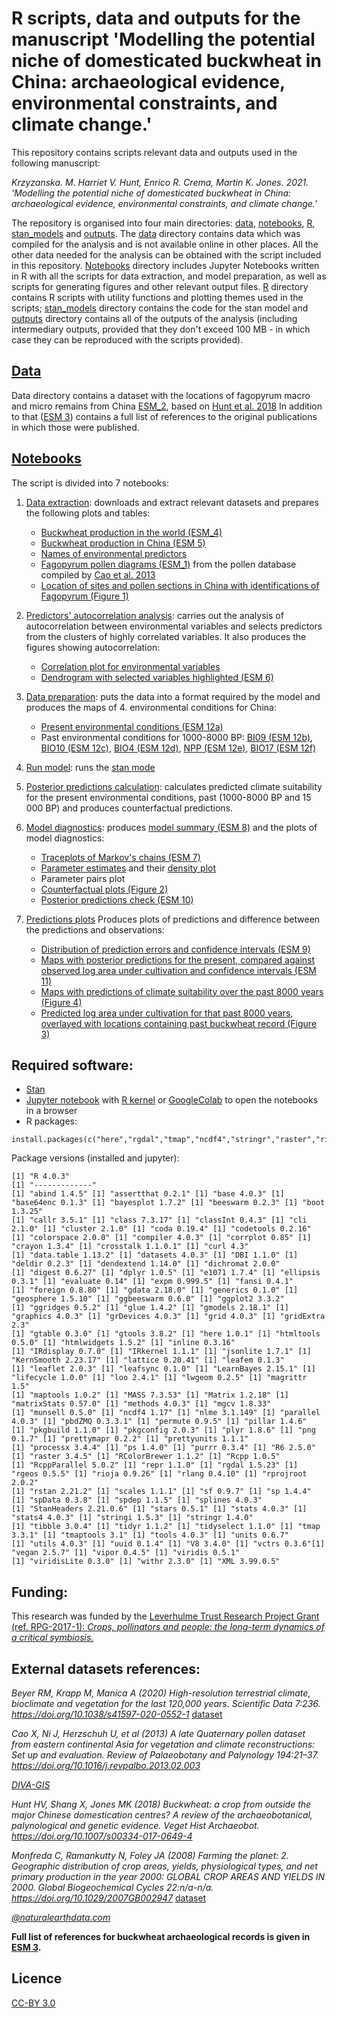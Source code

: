 # R scripts, data and outputs for the manuscript 'Modelling the potential niche of domesticated buckwheat in China: archaeological evidence, environmental constraints, and climate change.'

This repository contains scripts relevant data and outputs used in the following manuscript:

*Krzyzanska. M. Harriet V. Hunt, Enrico R. Crema, Martin K. Jones. 2021. 'Modelling the potential niche of domesticated buckwheat in China: archaeological evidence, environmental constraints, and climate change.'*

 
The repository is organised into four main directories: [data](data), [notebooks](notebooks), [R](R), [stan_models](stan_models) and [outputs](outputs). The [data](data) directory contains data which was compiled for the analysis and is not available online in other places. All the other data needed for the analysis can be obtained with the script included in this repository. [Notebooks](notebooks) directory includes Jupyter Notebooks written in R with all the scripts for data extraction, and model preparation, as well as scripts for generating figures and other relevant output files. [R](R) directory contains R scripts with utility functions and plotting themes used in the scripts; [stan_models](stan_models) directory contains the code for the stan model and [outputs](outputs) directory contains all of the outputs of the analysis (including intermediary outputs, provided that they don't exceed 100 MB - in which case they can be reproduced with the scripts provided).

## [Data](data)

Data directory contains a dataset with the locations of fagopyrum macro and micro remains from China [ESM_2](data/ESM_2.csv), based on [Hunt et al. 2018](https://doi.org/10.1007/s00334-017-0649-4)  In addition to that ([ESM 3](data/ESM_3.pdf)) contains a full list of references to the original publications in which those were published.

## [Notebooks](notebooks)

The script is divided into 7 notebooks:

 1. [Data extraction](notebooks/01_Data_extraction.ipynb): downloads and extract relevant datasets and prepares the following plots and tables:
     - [Buckwheat production in the world (ESM_4)](outputs/ESM_4.tiff)
     - [Buckwheat production in China (ESM 5)](outputs/ESM_5.tiff)
     - [Names of environmental predictors](outputs/01_01_Predictor_variables.csv)
     - [Fagopyrum pollen diagrams (ESM_1)](outputs/ESM_1.pdf) from the pollen database compiled by [Cao et al. 2013](https://doi.org/10.1016/j.revpalbo.2013.02.003)
     - [Location of sites and pollen sections in China with identifications of Fagopyrum (Figure 1)](outputs/Fig1.tiff)
2. [Predictors' autocorrelation analysis](notebooks/02_Predictors_autocorrelation_analysis.ipynb): carries out the analysis of autocorrelation between environmental variables and selects predictors from the clusters of highly correlated variables. It also produces the figures showing autocorrelation:
    - [Correlation plot for environmental variables](outputs/02_02_Predictors_corrplot.tiff)
    - [Dendrogram with selected variables highlighted (ESM 6)](outputs/ESM_6.pdf)
3. [Data preparation](notebooks/03_Data_preparation.ipynb): puts the data into a format required by the model and produces the maps of 4.	environmental conditions for China:
    - [Present environmental conditions (ESM 12a)](outputs/ESM_12a.tiff)
    - Past environmental conditions for 1000-8000 BP: [BI09 (ESM 12b)](outputs/ESM_12b.tiff), [BIO10 (ESM 12c)](outputs/ESM_12c.tiff), [BIO4 (ESM 12d)](outputs/ESM_12d.tiff), [NPP (ESM 12e)](outputs/ESM_12e.tiff), [BIO17 (ESM 12f)](outputs/ESM_12f.tiff)
    
4. [Run model](notebooks/04_Run_model.ipynb): runs the [stan mode](stan_models/parabolic_iCAR.stan) 
5. [Posterior predictions calculation](notebooks/05_Posterior_predictions_calculation.ipynb): calculates predicted climate suitability for the present environmental conditions, past (1000-8000 BP and 15 000 BP) and produces counterfactual predictions.
6. [Model diagnostics](notebooks/06_Model_diagnostics.ipynb): produces [model summary (ESM 8)](outputs/ESM_8.csv) and the plots of model diagnostics:
    - [Traceplots of Markov's chains (ESM 7)](outputs/ESM_7.pdf)
    - [Parameter estimates](outputs/06_01_Parameters_posterior.tiff) and their [density plot](outputs/06_02_Parameters_posterior_density.tiff)
    - Parameter pairs plot
    - [Counterfactual plots (Figure 2)](outputs/Fig2.tiff)
    - [Posterior predictions check (ESM 10)](outputs/ESM_10.pdf)
    
7. [Predictions plots](notebooks/07_Predictions_plots.ipynb) Produces plots of predictions and difference between the predictions and observations:
    - [Distribution of prediction errors and confidence intervals (ESM 9)](outputs/ESM_9.pdf)
    - [Maps with posterior predictions for the present, compared against observed log area under cultivation and confidence intervals (ESM 11)](outputs/ESM_11.tiff)
    - [Maps with predictions of climate suitability over the past 8000 years (Figure 4)](outputs/Fig4.tiff)
    - [Predicted log area under cultivation for that past 8000 years, overlayed with locations containing past buckwheat record (Figure 3)](outputs/Fig3.tiff) 
    
## Required software:

- [Stan](https://mc-stan.org/)
- [Jupyter notebook](https://jupyter.org/) with [R kernel](https://github.com/IRkernel/IRkernel) or [GoogleColab](https://colab.research.google.com/) to open the notebooks in a browser
- R packages:

```
install.packages(c("here","rgdal","tmap","ncdf4","stringr","raster","rioja","maptools","prettymapr","data.table","corrplot","dendextend","spdep","geosphere","RColorBrewer","viridis","rstan","ggplot2","bayesplot","grid","gridExtra","ggridges","matrixStats","rgeos","tidyr","ggbeeswarm","sf"))
```

Package versions (installed and jupyter):
``` 
[1] "R 4.0.3"
[1] "-------------"
[1] "abind 1.4.5" [1] "assertthat 0.2.1" [1] "base 4.0.3" [1] "base64enc 0.1.3" [1] "bayesplot 1.7.2" [1] "beeswarm 0.2.3" [1] "boot 1.3.25"
[1] "callr 3.5.1" [1] "class 7.3.17" [1] "classInt 0.4.3" [1] "cli 2.1.0" [1] "cluster 2.1.0" [1] "coda 0.19.4" [1] "codetools 0.2.16"
[1] "colorspace 2.0.0" [1] "compiler 4.0.3" [1] "corrplot 0.85" [1] "crayon 1.3.4" [1] "crosstalk 1.1.0.1" [1] "curl 4.3" 
[1] "data.table 1.13.2" [1] "datasets 4.0.3" [1] "DBI 1.1.0" [1] "deldir 0.2.3" [1] "dendextend 1.14.0" [1] "dichromat 2.0.0" 
[1] "digest 0.6.27" [1] "dplyr 1.0.5" [1] "e1071 1.7.4" [1] "ellipsis 0.3.1" [1] "evaluate 0.14" [1] "expm 0.999.5" [1] "fansi 0.4.1" 
[1] "foreign 0.8.80" [1] "gdata 2.18.0" [1] "generics 0.1.0" [1] "geosphere 1.5.10" [1] "ggbeeswarm 0.6.0" [1] "ggplot2 3.3.2" 
[1] "ggridges 0.5.2" [1] "glue 1.4.2" [1] "gmodels 2.18.1" [1] "graphics 4.0.3" [1] "grDevices 4.0.3" [1] "grid 4.0.3" [1] "gridExtra 2.3" 
[1] "gtable 0.3.0" [1] "gtools 3.8.2" [1] "here 1.0.1" [1] "htmltools 0.5.0" [1] "htmlwidgets 1.5.2" [1] "inline 0.3.16" 
[1] "IRdisplay 0.7.0" [1] "IRkernel 1.1.1" [1] "jsonlite 1.7.1" [1] "KernSmooth 2.23.17" [1] "lattice 0.20.41" [1] "leafem 0.1.3" 
[1] "leaflet 2.0.3" [1] "leafsync 0.1.0" [1] "LearnBayes 2.15.1" [1] "lifecycle 1.0.0" [1] "loo 2.4.1" [1] "lwgeom 0.2.5" [1] "magrittr 1.5"
[1] "maptools 1.0.2" [1] "MASS 7.3.53" [1] "Matrix 1.2.18" [1] "matrixStats 0.57.0" [1] "methods 4.0.3" [1] "mgcv 1.8.33" 
[1] "munsell 0.5.0" [1] "ncdf4 1.17" [1] "nlme 3.1.149" [1] "parallel 4.0.3" [1] "pbdZMQ 0.3.3.1" [1] "permute 0.9.5" [1] "pillar 1.4.6"
[1] "pkgbuild 1.1.0" [1] "pkgconfig 2.0.3" [1] "plyr 1.8.6" [1] "png 0.1.7" [1] "prettymapr 0.2.2" [1] "prettyunits 1.1.1" 
[1] "processx 3.4.4" [1] "ps 1.4.0" [1] "purrr 0.3.4" [1] "R6 2.5.0" [1] "raster 3.4.5" [1] "RColorBrewer 1.1.2" [1] "Rcpp 1.0.5" 
[1] "RcppParallel 5.0.2" [1] "repr 1.1.0" [1] "rgdal 1.5.23" [1] "rgeos 0.5.5" [1] "rioja 0.9.26" [1] "rlang 0.4.10" [1] "rprojroot 2.0.2"
[1] "rstan 2.21.2" [1] "scales 1.1.1" [1] "sf 0.9.7" [1] "sp 1.4.4" [1] "spData 0.3.8" [1] "spdep 1.1.5" [1] "splines 4.0.3" 
[1] "StanHeaders 2.21.0.6" [1] "stars 0.5.1" [1] "stats 4.0.3" [1] "stats4 4.0.3" [1] "stringi 1.5.3" [1] "stringr 1.4.0"
[1] "tibble 3.0.4" [1] "tidyr 1.1.2" [1] "tidyselect 1.1.0" [1] "tmap 3.3.1" [1] "tmaptools 3.1" [1] "tools 4.0.3" [1] "units 0.6.7" 
[1] "utils 4.0.3" [1] "uuid 0.1.4" [1] "V8 3.4.0" [1] "vctrs 0.3.6"[1] "vegan 2.5.7" [1] "vipor 0.4.5" [1] "viridis 0.5.1" 
[1] "viridisLite 0.3.0" [1] "withr 2.3.0" [1] "XML 3.99.0.5"
``` 
## Funding:


This research was funded by the [Leverhulme Trust Research Project Grant (ref. RPG-2017-1): *Crops, pollinators and people: the long-term dynamics of a critical symbiosis.*](https://www.leverhulme.ac.uk/research-project-grants/crops-pollinators-and-people-long-term-dynamics-critical-symbiosis-0)

## External datasets references:


*Beyer RM, Krapp M, Manica A (2020) High-resolution terrestrial climate, bioclimate and vegetation for the last 120,000 years. Scientific Data 7:236. https://doi.org/10.1038/s41597-020-0552-1* [dataset](https://figshare.com/articles/dataset/LateQuaternary_Environment_nc/12293345)  

*Cao X, Ni J, Herzschuh U, et al (2013) A late Quaternary pollen dataset from eastern continental Asia for vegetation and climate reconstructions: Set up and evaluation. Review of Palaeobotany and Palynology 194:21–37. https://doi.org/10.1016/j.revpalbo.2013.02.003* 

*[DIVA-GIS](https://www.diva-gis.org/gdata)*  

*Hunt HV, Shang X, Jones MK (2018) Buckwheat: a crop from outside the major Chinese domestication centres? A review of the archaeobotanical, palynological and genetic evidence. Veget Hist Archaeobot. https://doi.org/10.1007/s00334-017-0649-4*  

*Monfreda C, Ramankutty N, Foley JA (2008) Farming the planet: 2. Geographic distribution of crop areas, yields, physiological types, and net primary production in the year 2000: GLOBAL CROP AREAS AND YIELDS IN 2000. Global Biogeochemical Cycles 22:n/a-n/a. https://doi.org/10.1029/2007GB002947* [dataset](http://www.earthstat.org/harvested-area-yield-175-crops/)  

*[@naturalearthdata.com](https://www.naturalearthdata.com/)*  

**Full list of references for buckwheat archaeological records is given in [ESM 3](data/ESM_3.pdf).**

## Licence

[CC-BY 3.0](https://creativecommons.org/licenses/by/3.0/)